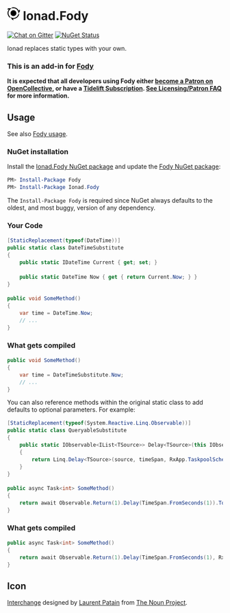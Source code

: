 # <img src="/package_icon.png" height="30px"> Ionad.Fody

[![Chat on Gitter](https://img.shields.io/gitter/room/fody/fody.svg)](https://gitter.im/Fody/Fody)
[![NuGet Status](https://img.shields.io/nuget/v/Ionad.Fody.svg)](https://www.nuget.org/packages/Ionad.Fody/)

Ionad replaces static types with your own.


### This is an add-in for [Fody](https://github.com/Fody/Home/)

**It is expected that all developers using Fody either [become a Patron on OpenCollective](https://opencollective.com/fody/contribute/patron-3059), or have a [Tidelift Subscription](https://tidelift.com/subscription/pkg/nuget-fody?utm_source=nuget-fody&utm_medium=referral&utm_campaign=enterprise). [See Licensing/Patron FAQ](https://github.com/Fody/Home/blob/master/pages/licensing-patron-faq.md) for more information.**


## Usage

See also [Fody usage](https://github.com/Fody/Home/blob/master/pages/usage.md).


### NuGet installation

Install the [Ionad.Fody NuGet package](https://nuget.org/packages/Ionad.Fody/) and update the [Fody NuGet package](https://nuget.org/packages/Fody/):

```powershell
PM> Install-Package Fody
PM> Install-Package Ionad.Fody
```

The `Install-Package Fody` is required since NuGet always defaults to the oldest, and most buggy, version of any dependency.


### Your Code

```csharp
[StaticReplacement(typeof(DateTime))]
public static class DateTimeSubstitute
{
    public static IDateTime Current { get; set; }

    public static DateTime Now { get { return Current.Now; } }
}

public void SomeMethod()
{
    var time = DateTime.Now;
    // ...
}
```


### What gets compiled 

```csharp
public void SomeMethod()
{
    var time = DateTimeSubstitute.Now;
    // ...
}
```

You can also reference methods within the original static class to add defaults to optional parameters. For example:

```csharp
[StaticReplacement(typeof(System.Reactive.Linq.Observable))]
public static class QueryableSubstitute
{
    public static IObservable<IList<TSource>> Delay<TSource>(this IObservable<TSource> source, TimeSpan timeSpan)
    {
        return Linq.Delay<TSource>(source, timeSpan, RxApp.TaskpoolScheduler);
    }
}

public async Task<int> SomeMethod()
{
    return await Observable.Return(1).Delay(TimeSpan.FromSeconds(1)).ToTask();
}
```


### What gets compiled 

```csharp
public async Task<int> SomeMethod()
{
    return await Observable.Return(1).Delay(TimeSpan.FromSeconds(1), RxApp.TaskpoolScheduler).ToTask();
}
```


## Icon

[Interchange](https://thenounproject.com/noun/interchange/#icon-No2031) designed by [Laurent Patain](https://thenounproject.com/____Lo) from [The Noun Project](https://thenounproject.com).
